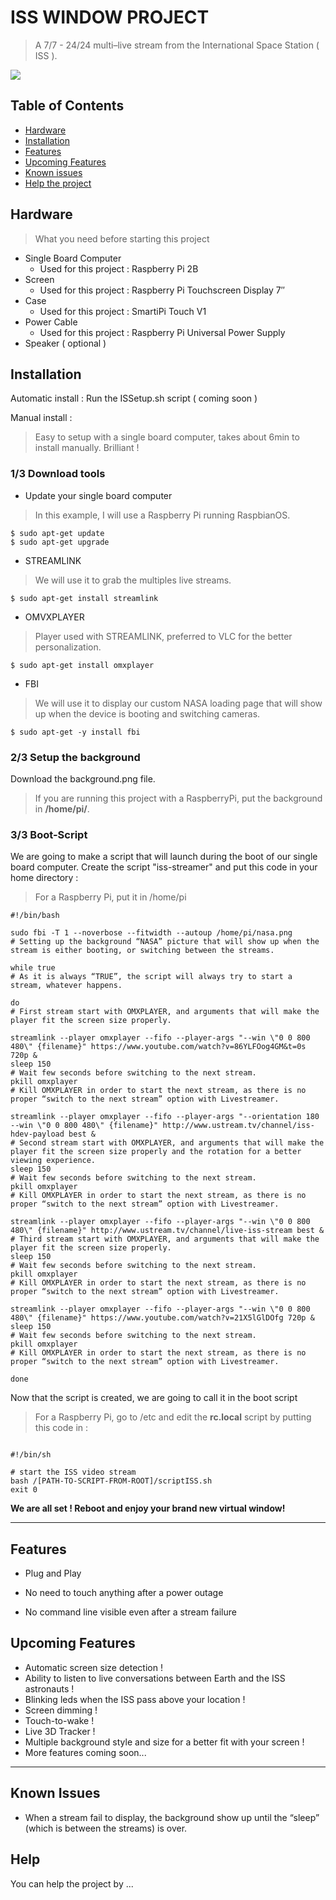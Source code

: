# ISS WINDOW PROJECT
> A 7/7 - 24/24 multi–live stream from the International Space Station ( ISS ).

![](GIF.gif)

## Table of Contents
- [Hardware ](#Hardware)
- [Installation](#installation)
- [Features](#features)
- [Upcoming Features](#upcoming-features)
- [Known issues](#known-issues)
- [Help the project](#help)

## Hardware
> What you need before starting this project
- Single Board Computer
    - Used for this project : Raspberry Pi 2B
- Screen
    - Used for this project : Raspberry Pi Touchscreen Display 7″
- Case
    - Used for this project : SmartiPi Touch V1
- Power Cable
    - Used for this project : Raspberry Pi Universal Power Supply
- Speaker ( optional )

## Installation
Automatic install :
Run the ISSetup.sh script ( coming soon )

Manual install : 
> Easy to setup with a single board computer, takes about 6min to install manually. Brilliant !

### 1/3 Download tools

- Update your single board computer
> In this example, I will use a Raspberry Pi running RaspbianOS.
```shell
$ sudo apt-get update
$ sudo apt-get upgrade
```

- STREAMLINK
> We will use it to grab the multiples live streams.
```shell
$ sudo apt-get install streamlink
```

- OMVXPLAYER
> Player used with STREAMLINK, preferred to VLC for the better personalization.
```shell
$ sudo apt-get install omxplayer
```

- FBI
> We will use it to display our custom NASA loading page that will show up when the device is booting and switching cameras.
```shell
$ sudo apt-get -y install fbi
```
### 2/3 Setup the background

Download the background.png file.
> If you are running this project with a RaspberryPi, put the background in **/home/pi/**.

### 3/3 Boot-Script

We are going to make a script that will launch during the boot of our single board computer.
Create the script "iss-streamer" and put this code in your home directory :
> For a Raspberry Pi, put it in /home/pi

```shell
#!/bin/bash

sudo fbi -T 1 --noverbose --fitwidth --autoup /home/pi/nasa.png
# Setting up the background “NASA” picture that will show up when the stream is either booting, or switching between the streams.

while true
# As it is always “TRUE”, the script will always try to start a stream, whatever happens.

do
# First stream start with OMXPLAYER, and arguments that will make the player fit the screen size properly.

streamlink --player omxplayer --fifo --player-args "--win \"0 0 800 480\" {filename}" https://www.youtube.com/watch?v=86YLFOog4GM&t=0s 720p &
sleep 150
# Wait few seconds before switching to the next stream.
pkill omxplayer
# Kill OMXPLAYER in order to start the next stream, as there is no proper “switch to the next stream” option with Livestreamer.

streamlink --player omxplayer --fifo --player-args "--orientation 180 --win \"0 0 800 480\" {filename}" http://www.ustream.tv/channel/iss-hdev-payload best &
# Second stream start with OMXPLAYER, and arguments that will make the player fit the screen size properly and the rotation for a better viewing experience.
sleep 150
# Wait few seconds before switching to the next stream.
pkill omxplayer
# Kill OMXPLAYER in order to start the next stream, as there is no proper “switch to the next stream” option with Livestreamer.

streamlink --player omxplayer --fifo --player-args "--win \"0 0 800 480\" {filename}" http://www.ustream.tv/channel/live-iss-stream best &
# Third stream start with OMXPLAYER, and arguments that will make the player fit the screen size properly.
sleep 150
# Wait few seconds before switching to the next stream.
pkill omxplayer
# Kill OMXPLAYER in order to start the next stream, as there is no proper “switch to the next stream” option with Livestreamer.

streamlink --player omxplayer --fifo --player-args "--win \"0 0 800 480\" {filename}" https://www.youtube.com/watch?v=21X5lGlDOfg 720p &
sleep 150
# Wait few seconds before switching to the next stream.
pkill omxplayer
# Kill OMXPLAYER in order to start the next stream, as there is no proper “switch to the next stream” option with Livestreamer.

done

```

Now that the script is created, we are going to call it in the boot script
> For a Raspberry Pi, go to /etc and edit the **rc.local** script by putting this code in :

```shell

#!/bin/sh

# start the ISS video stream
bash /[PATH-TO-SCRIPT-FROM-ROOT]/scriptISS.sh
exit 0

```

**We are all set ! Reboot and enjoy your brand new virtual window!**

---

## Features
 - Plug and Play
 
 - No need to touch anything after a power outage
 
 - No command line visible even after a stream failure
 
 ## Upcoming Features
 
 - Automatic screen size detection !
 - Ability to listen to live conversations between Earth and the ISS astronauts !
 - Blinking leds when the ISS pass above your location !
 - Screen dimming !
 - Touch-to-wake !
 - Live 3D Tracker !
 - Multiple background style and size for a better fit with your screen !
 - More features coming soon...

---

## Known Issues

- When a stream fail to display, the background show up until the “sleep” (which is between the streams) is over. 

## Help

You can help the project by ...
